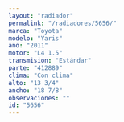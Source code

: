 ```yaml
---
layout: "radiador"
permalink: "/radiadores/5656/"
marca: "Toyota"
modelo: "Yaris"
ano: "2011"
motor: "L4 1.5"
transmision: "Estándar"
parte: "412889"
clima: "Con clima"
alto: "13 3/4"
ancho: "18 7/8"
observaciones: ""
id: "5656"
---
```


